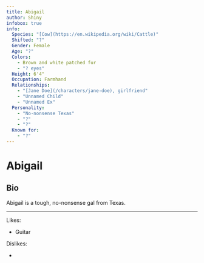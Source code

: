 ```yaml
---
title: Abigail
author: Shiny
infobox: true
info:
  Species: "[Cow](https://en.wikipedia.org/wiki/Cattle)"
  Shifted: "?"
  Gender: Female
  Age: "?"
  Colors:
    - Brown and white patched fur
    - "? eyes"
  Height: 6'4"
  Occupation: Farmhand
  Relationships:
    - "[Jane Doe](/characters/jane-doe), girlfriend"
    - "Unnamed Child"
    - "Unnamed Ex"
  Personality:
    - "No-nonsense Texas"
    - "?"
    - "?"
  Known for:
    - "?"
---
```


# Abigail

## Bio
Abigail is a tough, no-nonsense gal from Texas.


---

Likes:

  * Guitar
 
  

Dislikes:

  * 
